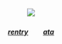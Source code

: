 ##### <p align="center">![](https://komarev.com/ghpvc/?username=trody&color=AFF6FF&label=⠀🐟⠀⠀&style=flat)</p>

##### <p align="center">[rentry](https://rentry.co/hollywood)⠀⠀⠀[ata](https://trody.atabook.org/)
